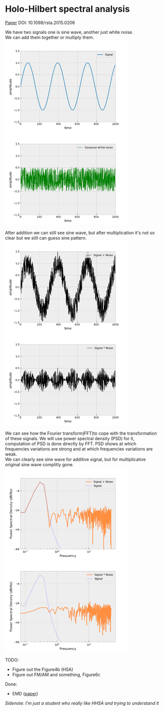# Holo-Hilbert spectral analysis
[Paper](https://www.researchgate.net/publication/297661784_On_Holo-Hilbert_spectral_analysis_a_full_informational_spectral_representation_for_nonlinear_and_non-stationary_data) DOI: 10.1098/rsta.2015.0206

We have two signals one is sine wave, another just white noise.  
We can add them together or multiply them.  
<img src="github/signal.png" width=400> <img src="github/noise.png" width=400>  

After addition we can still see sine wave, but after multiplication it's not so clear but we still can guess sine pattern.  
<img src="github/signal+noise.png" width=400> <img src="github/signal*noise.png" width=400>

We can see how the Fourier transform(FFT)to cope with the transformation of these signals.
We will use power spectral density (PSD) for it, computation of PSD is done directly by FFT. PSD shows at which frequencies variations are strong and at which frequencies variations are weak.  
We can clearly see sine wave for additive signal, but for multiplicative original sine wave complitly gone.  
<img src="github/psd_signal+noise.png" width=400> <img src="github/psd_signal*noise.png" width=400>


TODO:
* Figure out the Figure4b (HSA)
* Figure out FM/AM and something, Figure6c
   

Done:
* EMD ([paper](https://www.researchgate.net/publication/221534245_Empirical_Mode_Decomposition_-_an_introduction))


*Sidenote: I'm just a student who really like HHSA and trying to understand it*
